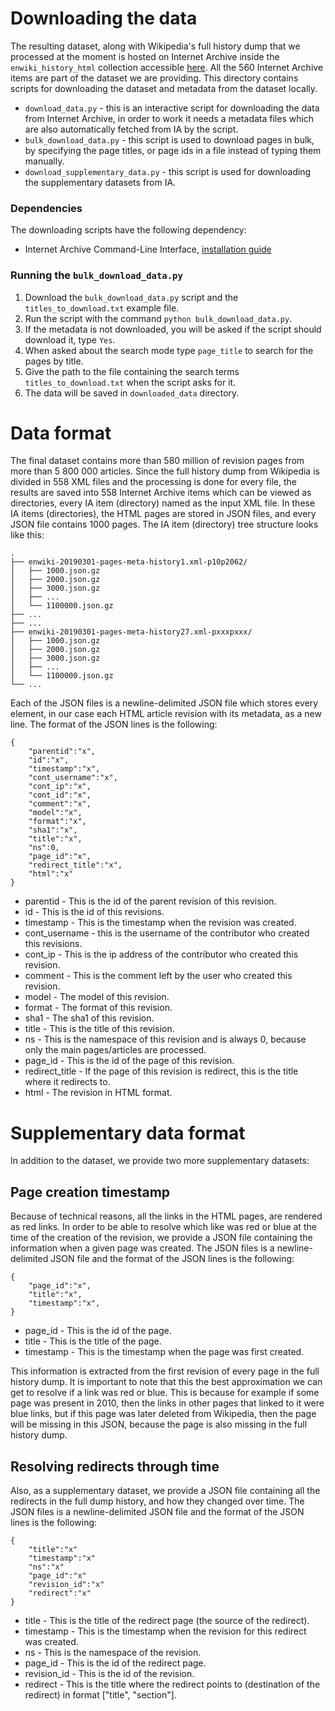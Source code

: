 # Downloading the data
The resulting dataset, along with Wikipedia's full history dump that we processed at the moment is hosted on Internet Archive inside the `enwiki_history_html` collection accessible [here](https://archive.org/details/enwiki_history_html). All the 560 Internet Archive items are part of the dataset we are providing. This directory contains scripts for downloading the dataset and metadata from the dataset locally.

* `download_data.py` - this is an interactive script for downloading the data from Internet Archive, in order to work it needs a metadata files which are also automatically fetched from IA by the script.
* `bulk_download_data.py` - this script is used to download pages in bulk, by specifying the page titles, or page ids in a file instead of typing them manually.
* `download_supplementary_data.py` - this script is used for downloading the supplementary datasets from IA.

### Dependencies
The downloading scripts have the following dependency:
* Internet Archive Command-Line Interface, [installation guide]( https://archive.org/services/docs/api/internetarchive/installation.html)

### Running the `bulk_download_data.py`
1. Download the `bulk_download_data.py` script and the `titles_to_download.txt` example file.
2. Run the script with the command `python bulk_download_data.py`.
3. If the metadata is not downloaded, you will be asked if the script should download it, type `Yes`.
4. When asked about the search mode type `page_title` to search for the pages by title.
5. Give the path to the file containing the search terms `titles_to_download.txt` when the script asks for it.
6. The data will be saved in `downloaded_data` directory.


# Data format
The final dataset contains more than 580 million of revision pages from more than 5 800 000 articles. Since the full history dump from Wikipedia is divided in 558 XML files and the processing is done for every file, the results are saved into 558 Internet Archive items which can be viewed as directories, every IA item (directory) named as the input XML file. In these IA items (directories), the HTML pages are stored in JSON files, and every JSON file contains 1000 pages. The IA item (directory) tree structure looks like this:

    .
    ├── enwiki-20190301-pages-meta-history1.xml-p10p2062/
    │   ├── 1000.json.gz
    │   ├── 2000.json.gz
    │   ├── 3000.json.gz
    │   ├── ...
    │   └── 1100000.json.gz
    ├── ...
    ├── ...
    ├── enwiki-20190301-pages-meta-history27.xml-pxxxpxxx/
    │   ├── 1000.json.gz
    │   ├── 2000.json.gz
    │   ├── 3000.json.gz
    │   ├── ...
    │   └── 1100000.json.gz
    └── ...

Each of the JSON files is a newline-delimited JSON file which stores every element, in our case each HTML article revision with its metadata, as a new line. The format of the JSON lines is the following:

```
{
    "parentid":"x",
    "id":"x",
    "timestamp":"x",
    "cont_username":"x",
    "cont_ip":"x",
    "cont_id":"x",
    "comment":"x",
    "model":"x",
    "format":"x",
    "sha1":"x",
    "title":"x",
    "ns":0,
    "page_id":"x",
    "redirect_title":"x",
    "html":"x"
}
```
* parentid - This is the id of the parent revision of this revision.
* id - This is the id of this revisions.
* timestamp - This is the timestamp when the revision was created.
* cont\_username - this is the username of the contributor who created this revisions.
* cont\_ip - This is the ip address of the contributor who created this revision.
* comment - This is the comment left by the user  who created this revision.
* model - The model of this revision.
* format - The format of this revision.
* sha1 - The sha1 of this revision.
* title - This is the title of this revision.
* ns - This is the namespace of this revision and is always 0, because only the main pages/articles are processed.
* page\_id - This is the id of the page of this revision.
* redirect\_title - If the page of this revision is redirect, this is the title where it redirects to.
* html - The revision in HTML format.

# Supplementary data format
In addition to the dataset, we provide two more supplementary datasets:
## Page creation timestamp
Because of technical reasons, all the links in the HTML pages, are rendered as red links. In order to be able to resolve which like was red or blue at the time of the creation of the revision, we provide a JSON file containing the information when a given page was created. The JSON files is a newline-delimited JSON file and the format of the JSON lines is the following:
```
{
    "page_id":"x",
    "title":"x",
    "timestamp":"x",
}
```
* page\_id - This is the id of the page.
* title - This is the title of the page.
* timestamp - This is the timestamp when the page was first created.

This information is extracted from the first revision of every page in the full history dump. It is important to note that this the best approximation we can get to resolve if a link was red or blue. This is because for example if some page was present in 2010, then the links in other pages that linked to it were blue links, but if this page was later deleted from Wikipedia, then the page will be missing in this JSON, because the page is also missing in the full history dump.

## Resolving redirects through time
Also, as a supplementary dataset, we provide a JSON file containing all the redirects in the full dump history, and how they changed over time. The JSON files is a newline-delimited JSON file and the format of the JSON lines is the following:
```
{
    "title":"x"
    "timestamp":"x"
    "ns":"x"
    "page_id":"x"
    "revision_id":"x"
    "redirect":"x"
}
```
* title - This is the title of the redirect page (the source of the redirect).
* timestamp - This is the timestamp when the revision for this redirect was created.
* ns - This is the namespace of the revision.
* page\_id - This is the id of the redirect page.
* revision_id - This is the id of the revision.
* redirect - This is the title where the redirect points to (destination of the redirect) in format \["title", "section"\].

